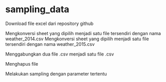 # sampling_data

Download file excel dari repository github

Mengkonversi sheet yang dipilih menjadi satu file tersendiri dengan nama weather_2014.csv
Mengkonversi sheet yang dipilih menjadi satu file tersendiri dengan nama weather_2015.csv

Menggabungkan dua file .csv menjadi satu file .csv

Menghapus file

Melakukan sampling dengan parameter tertentu
